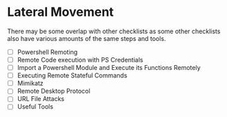 # Lateral Movement

There may be some overlap with other checklists as some other checklists also have various amounts of the same steps and tools.

- [ ] Powershell Remoting
- [ ] Remote Code execution with PS Credentials
- [ ] Import a Powershell Module and Execute its Functions Remotely
- [ ] Executing Remote Stateful Commands
- [ ] Mimikatz
- [ ] Remote Desktop Protocol
- [ ] URL File Attacks
- [ ] Useful Tools
